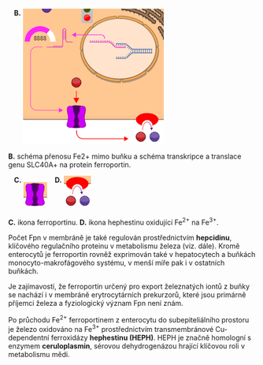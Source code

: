 <div class="w3-row">
<div class="w3-half w3-justify">

&nbsp;&nbsp;&nbsp;<b style="vertical-align:top;">B.</b> 
![imageferroportin](imageferroportin.png)

**B.** schéma přenosu Fe2+ mimo buňku a schéma transkripce a translace genu SLC40A+ na protein ferroportin. 

&nbsp;&nbsp;&nbsp;<b style="vertical-align:top;">C.</b> 
![smallferroportin](smallferroportin.png)
&nbsp;&nbsp;&nbsp;<b style="vertical-align:top;">D.</b> 
![smallhephesdin](smallhephesdin.png)

**C.** ikona ferroportinu. **D.** ikona hephestinu oxidující  Fe<sup>2+</sup> na Fe<sup>3+</sup>.
</div>
<div class="w3-half">
<div class="w3-margin-left w3-justify">

Počet Fpn v membráně je také regulován prostřednictvím **hepcidinu**, klíčového regulačního proteinu v metabolismu železa (viz. dále). Kromě enterocytů je ferroportin rovněž exprimován také v hepatocytech a buňkách monocyto-makrofágového systému, v menší míře pak i v ostatních buňkách. 

Je zajímavostí, že ferroportin určený pro export železnatých iontů z buňky se nachází i v membráně erytrocytárních prekurzorů, které jsou primárně příjemci železa a fyziologický význam Fpn není znám.

Po průchodu Fe<sup>2+</sup> ferroportinem z enterocytu do subepiteliálního prostoru je železo oxidováno na Fe<sup>3+</sup> prostřednictvím transmembránové Cu-dependentní ferroxidázy **hephestinu (HEPH)**. HEPH je značně homologní s enzymem **ceruloplasmin**, sérovou dehydrogenázou hrající klíčovou roli v metabolismu mědi.

<bdl-quiz type="choice2" question="Co dělá protein ferroportin" answers="přenáší Fe2+ z buňky|skladuje Fe 3+" correctoptions="true|false" explanations="ano|ne, toto je úloha ferritinu"></bdl-quiz>
</div>
</div>
</div>




